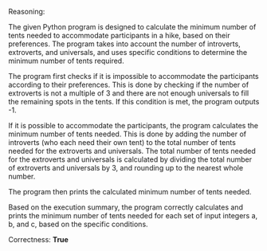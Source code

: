 Reasoning:

The given Python program is designed to calculate the minimum number of tents needed to accommodate participants in a hike, based on their preferences. The program takes into account the number of introverts, extroverts, and universals, and uses specific conditions to determine the minimum number of tents required.

The program first checks if it is impossible to accommodate the participants according to their preferences. This is done by checking if the number of extroverts is not a multiple of 3 and there are not enough universals to fill the remaining spots in the tents. If this condition is met, the program outputs -1.

If it is possible to accommodate the participants, the program calculates the minimum number of tents needed. This is done by adding the number of introverts (who each need their own tent) to the total number of tents needed for the extroverts and universals. The total number of tents needed for the extroverts and universals is calculated by dividing the total number of extroverts and universals by 3, and rounding up to the nearest whole number.

The program then prints the calculated minimum number of tents needed.

Based on the execution summary, the program correctly calculates and prints the minimum number of tents needed for each set of input integers a, b, and c, based on the specific conditions.

Correctness: **True**